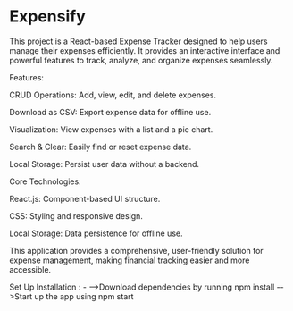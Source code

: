 # Expensify
This project is a React-based Expense Tracker designed to help users manage their expenses efficiently. It provides an interactive interface and powerful features to track, analyze, and organize expenses seamlessly.

Features:

CRUD Operations: Add, view, edit, and delete expenses.

Download as CSV: Export expense data for offline use.

Visualization: View expenses with a list and a pie chart.

Search & Clear: Easily find or reset expense data.

Local Storage: Persist user data without a backend.

Core Technologies:

React.js: Component-based UI structure.

CSS: Styling and responsive design.

Local Storage: Data persistence for offline use.

This application provides a comprehensive, user-friendly solution for expense management, making financial tracking easier and more accessible.

Set Up Installation : -
-->Download dependencies by running npm  install
-->Start up the app using npm start
